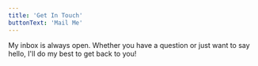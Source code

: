 ```yaml
---
title: 'Get In Touch'
buttonText: 'Mail Me'
---
```


My inbox is always open. Whether you have a question or just want to say hello, I'll do my best to get back to you!
